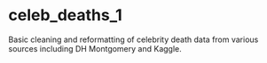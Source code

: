 # celeb_deaths_1
Basic cleaning and reformatting of celebrity death data from various sources including DH Montgomery and Kaggle.
